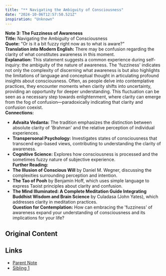 ```yaml
---
title: "** Navigating the Ambiguity of Consciousness"
date: "2024-10-06T12:57:50.521Z"
inspiration: "Unknown"
---
```


**Note 3: The Fuzziness of Awareness**  
**Title:** Navigating the Ambiguity of Consciousness  
**Quote:** "Or is it a bit fuzzy right now as to what is aware?"  
**Translation into Modern English:** There may be confusion regarding the clarity of what constitutes awareness in this moment.  
**Explanation:** This statement suggests a common experience during self-inquiry: the ambiguity of the nature of awareness. The 'fuzziness' indicates not only the complexity of discerning what awareness is but also highlights the limitations of language and conceptual thought in articulating profound insights about consciousness. Often, as people delve into contemplative practices, they encounter moments when clarity shifts into uncertainty, providing an opportunity for deeper understanding. This fluctuation can be seen as a necessary step towards enlightenment, where clarity can emerge from the fog of confusion—paradoxically indicating that clarity and confusion coexist.  
**Connections:**  
- **Advaita Vedanta:** The tradition emphasizes the distinction between absolute clarity of 'Brahman' and the relative perception of individual experiences.  
- **Transpersonal Psychology:** Investigates states of consciousness that transcend ego-based views, contributing to understanding the clarity of awareness.  
- **Cognitive Science:** Explores how consciousness is processed and the sometimes fuzzy nature of subjective experience.  
**Further Reading:**  
- **The Illusion of Conscious Will** by Daniel M. Wegner, discussing the complexities surrounding perception and intention.  
- **The Tao of Pooh** by Benjamin Hoff, which uses simple language to express Taoist principles about clarity and confusion.  
- **The Mind Illuminated: A Complete Meditation Guide Integrating Buddhist Wisdom and Brain Science** by Culadasa (John Yates), which addresses clarity in meditation practices.  
**Question for Contemplation:** How can embracing the 'fuzziness' of awareness expand your understanding of consciousness and its implications for your life?



## Original Content



## Links

- [Parent Note](/parent-note.md)
- [Sibling 1](/zettel1.md)
